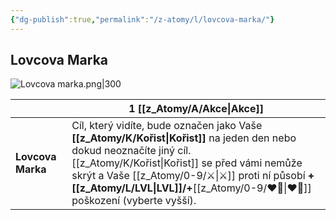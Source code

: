```yaml
---
{"dg-publish":true,"permalink":"/z-atomy/l/lovcova-marka/"}
---
```


## Lovcova Marka
![Lovcova marka.png|300](/img/user/z_img/Lovcova%20marka.png)

|                   | 1 [[z_Atomy/A/Akce\|Akce]]                                                                                                                                                                                                                      |
| ----------------- | ------------------------------------------------------------------------------------------------------------------------------------------------------------------------------------------------------------------------------- |
| **Lovcova Marka** | Cíl, který vidíte, bude označen jako Vaše **[[z_Atomy/K/Kořist\|Kořist]]** na jeden den nebo dokud neoznačíte jiný cíl. <br>[[z_Atomy/K/Kořist\|Kořist]] se před vámi nemůže skrýt a Vaše [[z_Atomy/0-9/⚔️\|⚔️]] proti ní působí **+[[z_Atomy/L/LVL\|LVL]]/+**[[z_Atomy/0-9/❤️‍🔥\|❤️‍🔥]] poškození (vyberte vyšší). |
